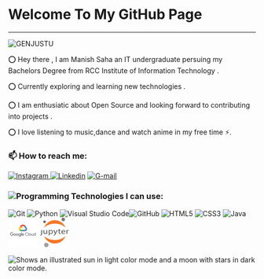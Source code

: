 # **Welcome To My GitHub Page** 

---   
   
   ![GENJUSTU](https://user-images.githubusercontent.com/91601706/171492640-46474573-483a-49f2-9d9b-95a261cbac67.gif)

⭕ Hey there ,  I am Manish Saha an IT undergraduate persuing my Bachelors Degree from RCC Institute of Information Technology .

⭕ Currently exploring and learning new technologies .

⭕ I am enthusiatic about Open Source and looking forward to contributing into projects .

⭕ I love listening to music,dance and watch anime in my free time ⚡.

### 📫 How to reach me:

<a href="https://www.instagram.com/manish_1826/" ref="nofollow"> <img src="https://camo.githubusercontent.com/0641e2731604a57f9b9f2de4be17fcf1893c1fbf31dcb3e276f4281208616a1c/68747470733a2f2f696d672e736869656c64732e696f2f62616467652f496e7374616772616d2d2532334534343035462e7376673f6c6f676f3d496e7374616772616d266c6f676f436f6c6f723d7768697465" alt="Instagram" data-canonical-src="https://img.shields.io/badge/Instagram-%23E4405F.svg?logo=Instagram&logoColor=white" style="max-width: 100%;"> </a> 
<a href="https://in.linkedin.com/in/manish-saha-076b61221/" target="blank"> <img src ="https://camo.githubusercontent.com/7be895faac445ab1cbebf7c80fffaca85b859efc38837710d63dd1e5d54cd28b/68747470733a2f2f696d672e736869656c64732e696f2f62616467652f6c696e6b6564696e2d2532333030373742352e7376673f6c6f676f3d6c696e6b6564696e266c6f676f436f6c6f723d7768697465" alt="Linkedin" data-canonical-src="https://img.shields.io/badge/linkedin-%230077B5.svg?logo=linkedin&logoColor=white" style="max-width: 100%;" ></a>
<a href="mailto:manishmanice2003@gmail.com" target="blank"> <img src="https://camo.githubusercontent.com/5e6b0a341d4d45e74caa4ebf9b782f33bcbf087cdf5b0abc90ae5ce782735f6e/68747470733a2f2f696d672e736869656c64732e696f2f62616467652f476d61696c2d4431343833363f6c6f676f3d676d61696c266c6f676f436f6c6f723d7768697465" alt="G-mail" data-canonical-src="https://img.shields.io/badge/Gmail-D14836?logo=gmail&logoColor=white" style="max-width: 100%;">  </a>

### <image src="https://media3.giphy.com/media/RbDKaczqWovIugyJmW/giphy.gif?cid=ecf05e47eb58k74uthys5add207565wy49cfe1gqgw4jqb7f&rid=giphy.gif&ct=g" alt="Programming" width="50" > Technologies I can use:

<img src="https://camo.githubusercontent.com/7ab564b628ede46b5b1cdc871a8cdd6ec5c32c74e934b0858eaaae61fff23ce8/68747470733a2f2f696d672e736869656c64732e696f2f62616467652f2d4769742d4630353033323f6c6f676f3d476974266c6f676f436f6c6f723d7768697465" alt="Git" data-canonical-src="https://img.shields.io/badge/-Git-F05032?logo=Git&amp;logoColor=white" style="max-width: 100%;">     <img src="https://camo.githubusercontent.com/822e05f0daa6f5b719a0102e059850602b0b5c60f7f5ab9956f24748b36332ac/68747470733a2f2f696d672e736869656c64732e696f2f62616467652f507974686f6e2d3134333534433f6c6f676f3d707974686f6e266c6f676f436f6c6f723d7768697465" alt="Python" data-canonical-src="https://img.shields.io/badge/Python-14354C?logo=python&amp;logoColor=white" style="max-width: 100%;">     <img src="https://camo.githubusercontent.com/889c99507846397415ea428a97edd847fa22149977c35d51f9eb9116318856ee/68747470733a2f2f696d672e736869656c64732e696f2f62616467652f2d56697375616c25323053747564696f253230436f64652d3030374143433f6c6f676f3d56697375616c25323053747564696f253230436f6465266c6f676f436f6c6f723d7768697465" alt="Visual Studio Code" data-canonical-src="https://img.shields.io/badge/-Visual%20Studio%20Code-007ACC?logo=Visual%20Studio%20Code&amp;logoColor=white" style="max-width: 100%;"><img src="https://camo.githubusercontent.com/01cbe6b9be8f90242c233fb97709abb3b004ecf9d176b8be9b1d9168716ee993/68747470733a2f2f696d672e736869656c64732e696f2f62616467652f2d4769744875622d3138313731373f6c6f676f3d476974487562266c6f676f436f6c6f723d7768697465" alt="GitHub" data-canonical-src="https://img.shields.io/badge/-GitHub-181717?logo=GitHub&amp;logoColor=white" style="max-width: 100%;">     <img src="https://camo.githubusercontent.com/15c7478468dd755b66b3ca60b4cc933a5e5b61087718ef8d0b4c40e0c2007e79/68747470733a2f2f696d672e736869656c64732e696f2f62616467652f48544d4c352d4533344632363f6c6f676f3d68746d6c35266c6f676f436f6c6f723d7768697465" alt="HTML5" data-canonical-src="https://img.shields.io/badge/HTML5-E34F26?logo=html5&amp;logoColor=white" style="max-width: 100%;">     <img src="https://camo.githubusercontent.com/4f1af9f15c76b7115c02f7bca9d959c96684a51d67ae5b6295fc615072e4498b/68747470733a2f2f696d672e736869656c64732e696f2f62616467652f435353332d3135373242363f6c6f676f3d63737333266c6f676f436f6c6f723d7768697465" alt="CSS3" data-canonical-src="https://img.shields.io/badge/CSS3-1572B6?logo=css3&amp;logoColor=white" style="max-width: 100%;">     <img src="https://camo.githubusercontent.com/c56485108375d4a57ba9e45e80e3e68afcc4ff20e4cb7d2883946191a96c18a9/68747470733a2f2f696d672e736869656c64732e696f2f62616467652f4a6176612d4544384230303f6c6f676f3d6a617661266c6f676f436f6c6f723d7768697465" alt="Java" data-canonical-src="https://img.shields.io/badge/Java-ED8B00?logo=java&amp;logoColor=white" style="max-width: 100%;">    <img src="https://github.com/devicons/devicon/blob/master/icons/googlecloud/googlecloud-original-wordmark.svg" alt="Google Cloud" width="60" height="60">    <img src="https://github.com/devicons/devicon/blob/master/icons/jupyter/jupyter-original-wordmark.svg" alt="Jupyter" width="60" height="60">
   

<picture>
  <source media="(prefers-color-scheme: dark)" srcset="https://user-images.githubusercontent.com/91601706/171492640-46474573-483a-49f2-9d9b-95a261cbac67.gif">
  <img alt="Shows an illustrated sun in light color mode and a moon with stars in dark color mode." src="https://user-images.githubusercontent.com/25423296/163456779-a8556205-d0a5-45e2-ac17-42d089e3c3f8.png">
</picture>   
